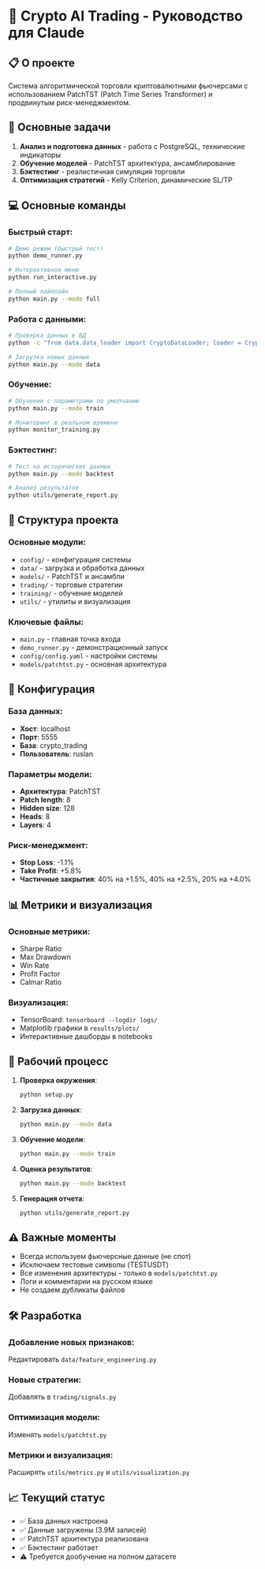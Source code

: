 # 🚀 Crypto AI Trading - Руководство для Claude

## 📋 О проекте
Система алгоритмической торговли криптовалютными фьючерсами с использованием PatchTST (Patch Time Series Transformer) и продвинутым риск-менеджментом.

## 🎯 Основные задачи
1. **Анализ и подготовка данных** - работа с PostgreSQL, технические индикаторы
2. **Обучение моделей** - PatchTST архитектура, ансамблирование
3. **Бэктестинг** - реалистичная симуляция торговли
4. **Оптимизация стратегий** - Kelly Criterion, динамические SL/TP

## 💻 Основные команды

### Быстрый старт:
```bash
# Демо режим (быстрый тест)
python demo_runner.py

# Интерактивное меню
python run_interactive.py

# Полный пайплайн
python main.py --mode full
```

### Работа с данными:
```bash
# Проверка данных в БД
python -c "from data.data_loader import CryptoDataLoader; loader = CryptoDataLoader(); print(loader.get_data_stats())"

# Загрузка новых данных
python main.py --mode data
```

### Обучение:
```bash
# Обучение с параметрами по умолчанию
python main.py --mode train

# Мониторинг в реальном времени
python monitor_training.py
```

### Бэктестинг:
```bash
# Тест на исторических данных
python main.py --mode backtest

# Анализ результатов
python utils/generate_report.py
```

## 📁 Структура проекта

### Основные модули:
- `config/` - конфигурация системы
- `data/` - загрузка и обработка данных
- `models/` - PatchTST и ансамбли
- `trading/` - торговые стратегии
- `training/` - обучение моделей
- `utils/` - утилиты и визуализация

### Ключевые файлы:
- `main.py` - главная точка входа
- `demo_runner.py` - демонстрационный запуск
- `config/config.yaml` - настройки системы
- `models/patchtst.py` - основная архитектура

## 🔧 Конфигурация

### База данных:
- **Хост**: localhost
- **Порт**: 5555
- **База**: crypto_trading
- **Пользователь**: ruslan

### Параметры модели:
- **Архитектура**: PatchTST
- **Patch length**: 8
- **Hidden size**: 128
- **Heads**: 8
- **Layers**: 4

### Риск-менеджмент:
- **Stop Loss**: -1.1%
- **Take Profit**: +5.8%
- **Частичные закрытия**: 40% на +1.5%, 40% на +2.5%, 20% на +4.0%

## 📊 Метрики и визуализация

### Основные метрики:
- Sharpe Ratio
- Max Drawdown
- Win Rate
- Profit Factor
- Calmar Ratio

### Визуализация:
- TensorBoard: `tensorboard --logdir logs/`
- Matplotlib графики в `results/plots/`
- Интерактивные дашборды в notebooks

## 🚀 Рабочий процесс

1. **Проверка окружения**:
   ```bash
   python setup.py
   ```

2. **Загрузка данных**:
   ```bash
   python main.py --mode data
   ```

3. **Обучение модели**:
   ```bash
   python main.py --mode train
   ```

4. **Оценка результатов**:
   ```bash
   python main.py --mode backtest
   ```

5. **Генерация отчета**:
   ```bash
   python utils/generate_report.py
   ```

## ⚠️ Важные моменты
- Всегда используем фьючерсные данные (не спот)
- Исключаем тестовые символы (TESTUSDT)
- Все изменения архитектуры - только в `models/patchtst.py`
- Логи и комментарии на русском языке
- Не создаем дубликаты файлов

## 🛠️ Разработка

### Добавление новых признаков:
Редактировать `data/feature_engineering.py`

### Новые стратегии:
Добавлять в `trading/signals.py`

### Оптимизация модели:
Изменять `models/patchtst.py`

### Метрики и визуализация:
Расширять `utils/metrics.py` и `utils/visualization.py`

## 📈 Текущий статус
- ✅ База данных настроена
- ✅ Данные загружены (3.9М записей)
- ✅ PatchTST архитектура реализована
- ✅ Бэктестинг работает
- ⚠️ Требуется дообучение на полном датасете